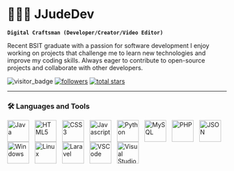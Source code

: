 # 👨🏾‍💻 JJudeDev

**`Digital Craftsman (Developer/Creator/Video Editor)`**

Recent BSIT graduate with a passion for software development I enjoy working on projects that challenge me to learn new technologies and improve my coding skills. Always eager to contribute to open-source projects and collaborate with other developers.

   <p align="left">
     <img src="https://komarev.com/ghpvc/?username=JJudeDev&style=for-the-badge&color=red" alt="visitor_badge">
      <a href="https://github.com/JJudeDev?tab=followers">
         <img alt="followers" title="Follow me on Github" src="https://custom-icon-badges.demolab.com/github/followers/JJudeDev?color=236ad3&labelColor=1155ba&style=for-the-badge&logo=person-add&label=Follow&logoColor=white"/></a>
      <a href="https://github.com/JJudeDev?tab=repositories&sort=stargazers">
         <img alt="total stars" title="Total stars on GitHub" src="https://custom-icon-badges.demolab.com/github/stars/JJudeDev?color=55960c&style=for-the-badge&labelColor=488207&logo=star"/></a>
   </p>

---

### 🛠️ Languages and Tools

<img align="left" alt="Java" width="50px" style="padding-right:10px;" src="https://cdn.jsdelivr.net/gh/devicons/devicon@latest/icons/java/java-original.svg"/>
<img align="left" alt="HTML5" width="50px" style="padding-right:10px;" src="https://cdn.jsdelivr.net/gh/devicons/devicon@latest/icons/html5/html5-original.svg"/>
<img align="left" alt="CSS3" width="50px" style="padding-right:10px;" src="https://cdn.jsdelivr.net/gh/devicons/devicon@latest/icons/css3/css3-original.svg"/>
<img align="left" alt="Javascript" width="50px" style="padding-right:10px;" src="https://cdn.jsdelivr.net/gh/devicons/devicon@latest/icons/javascript/javascript-original.svg"/>
<img align="left" alt="Python" width="50px" style="padding-right:10px;" src="https://cdn.jsdelivr.net/gh/devicons/devicon@latest/icons/python/python-original.svg"/>
<img align="left" alt="MySQL" width="50px" style="padding-right:10px;" src="https://cdn.jsdelivr.net/gh/devicons/devicon@latest/icons/mysql/mysql-original.svg"/>
<img align="left" alt="PHP" width="50px" style="padding-right:10px;" src="https://cdn.jsdelivr.net/gh/devicons/devicon@latest/icons/php/php-original.svg"/>
<img align="left" alt="JSON" width="50px" style="padding-right:10px;" src="https://cdn.jsdelivr.net/gh/devicons/devicon@latest/icons/json/json-original.svg"/>
<img align="left" alt="Windows" width="50px" style="padding-right:10px;" src="https://cdn.jsdelivr.net/gh/devicons/devicon@latest/icons/windows8/windows8-original.svg"/>
<img align="left" alt="Linux" width="50px" style="padding-right:10px;" src="https://cdn.jsdelivr.net/gh/devicons/devicon@latest/icons/linux/linux-original.svg"/>
<img align="left" alt="Laravel" width="50px" style="padding-right:10px;" src="https://cdn.jsdelivr.net/gh/devicons/devicon@latest/icons/laravel/laravel-original.svg"/>
<img align="left" alt="VSCode" width="50px" style="padding-right:10px;" src="https://cdn.jsdelivr.net/gh/devicons/devicon@latest/icons/vscode/vscode-original.svg"/>
<img align="left" alt="Visual Studio" width="50px" style="padding-right:10px;" src="https://cdn.jsdelivr.net/gh/devicons/devicon@latest/icons/visualstudio/visualstudio-original.svg"/>

#

